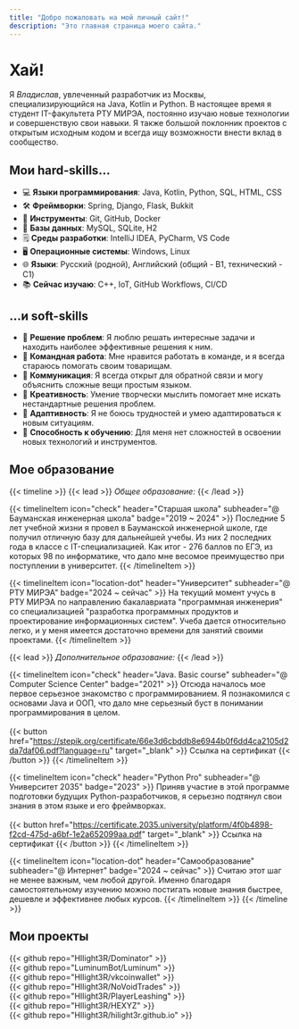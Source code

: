 ```yaml
---
title: "Добро пожаловать на мой личный сайт!"
description: "Это главная страница моего сайта."
---
```


# Хай!
Я *Владислав*, увлеченный разработчик из Москвы, специализирующийся на Java, Kotlin и Python. В настоящее время я
студент IT-факультета РТУ МИРЭА, постоянно изучаю новые технологии и совершенствую свои навыки. Я также большой
поклонник проектов с открытым исходным кодом и всегда ищу возможности внести вклад в сообщество.

## Мои hard-skills...
- :computer: **Языки программирования**: Java, Kotlin, Python, SQL, HTML, CSS
- :hammer_and_wrench: **Фреймворки**: Spring, Django, Flask, Bukkit
- :wrench: **Инструменты**: Git, GitHub, Docker
- :floppy_disk: **Базы данных**: MySQL, SQLite, H2
- :spiral_notepad: **Среды разработки**: IntelliJ IDEA, PyCharm, VS Code
- :desktop_computer: **Операционные системы**: Windows, Linux
- :globe_with_meridians: **Языки**: Русский (родной), Английский (общий - B1, технический - C1)
- :books: **Сейчас изучаю**: C++, IoT, GitHub Workflows, CI/CD

## ...и soft-skills
- :jigsaw: **Решение проблем**: Я люблю решать интересные задачи и находить наиболее эффективные решения к ним.
- :handshake: **Командная работа**: Мне нравится работать в команде, и я всегда стараюсь помогать своим товарищам.
- :speech_balloon: **Коммуникация**: Я всегда открыт для обратной связи и могу объяснить сложные вещи простым языком.
- :art: **Креативность**: Умение творчески мыслить помогает мне искать нестандартные решения проблем.
- :repeat: **Адаптивность**: Я не боюсь трудностей и умею адаптироваться к новым ситуациям.
- :rocket: **Способность к обучению**: Для меня нет сложностей в освоении новых технологий и инструментов.

## Мое образование
{{< timeline >}}
{{< lead >}}
*Общее образование:*
{{< /lead >}}

{{< timelineItem icon="check" header="Старшая школа" subheader="@ Бауманская инженерная школа" badge="2019 ~ 2024" >}}
Последние 5 лет учебной жизни я провел в Бауманской инженерной школе, где получил отличную базу для дальнейшей учебы.
Из них 2 последних года в классе с IT-специализацией. Как итог - 276 баллов по ЕГЭ, из которых 98 по информатике, что
дало мне весомое преимущество при поступлении в университет.
{{< /timelineItem >}}

{{< timelineItem icon="location-dot" header="Университет" subheader="@ РТУ МИРЭА" badge="2024 ~ сейчас" >}}
На текущий момент учусь в РТУ МИРЭА по направлению бакалавриата "программная инженерия" со специализацией "разработка
программных продуктов и проектирование информационных систем". Учеба дается относительно легко, и у меня имеется
достаточно времени для занятий своими проектами.
{{< /timelineItem >}}

{{< lead >}}
*Дополнительное образование:*
{{< /lead >}}

{{< timelineItem icon="check" header="Java. Basic course" subheader="@ Computer Science Center" badge="2021" >}}
Отсюда началось мое первое серьезное знакомство с программированием. Я познакомился с основами Java и ООП, что дало мне
серьезный буст в понимании программирования в целом.
<br>
<br>
{{< button href="https://stepik.org/certificate/66e3d6cbddb8e6944b0f6dd4ca2105d2da7daf06.pdf?language=ru" target="_blank" >}}
Ссылка на сертификат
{{< /button >}}
{{< /timelineItem >}}

{{< timelineItem icon="check" header="Python Pro" subheader="@ Университет 2035" badge="2023" >}}
Приняв участие в этой программе подготовки будущих Python-разработчиков, я серьезно подтянул свои знания в этом языке и
его фреймворках.
<br>
<br>
{{< button href="https://certificate.2035.university/platform/4f0b4898-f2cd-475d-a6bf-1e2a652099aa.pdf" target="_blank" >}}
Ссылка на сертификат
{{< /button >}}
{{< /timelineItem >}}

{{< timelineItem icon="location-dot" header="Самообразование" subheader="@ Интернет" badge="2024 ~ сейчас" >}}
Считаю этот шаг не менее важным, чем любой другой. Именно благодаря самостоятельному изучению можно постигать новые
знания быстрее, дешевле и эффективнее любых курсов.
{{< /timelineItem >}}
{{< /timeline >}}

## Мои проекты
{{< github repo="HIlight3R/Dominator" >}}
<br>
{{< github repo="LuminumBot/Luminum" >}}
<br>
{{< github repo="HIlight3R/vkcoinwallet" >}}
<br>
{{< github repo="HIlight3R/NoVoidTrades" >}}
<br>
{{< github repo="HIlight3R/PlayerLeashing" >}}
<br>
{{< github repo="HIlight3R/HEXYZ" >}}
<br>
{{< github repo="HIlight3R/hilight3r.github.io" >}}
